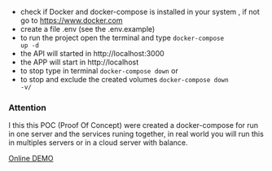 - check if Docker and docker-compose is installed in your system , if not go to https://www.docker.com
- create a file .env (see the .env.example)
- to run the project open the terminal and type <code>docker-compose up -d</code>
- the API will started in http://localhost:3000
- the APP will start in http://localhost
- to stop  type in terminal <code>docker-compose down</code> or 
- to stop and exclude the created volumes <code>docker-compose down -v/</code>

### Attention
I this this POC (Proof Of Concept) were created a docker-compose for run in one server and the services
runing together, in real world you will run this in multiples servers or in a cloud server with balance.


[Online DEMO](http://chat.barcelos.dev)
